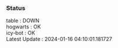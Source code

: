 ### Status


table : DOWN  
hogwarts : OK  
icy-bot : OK  
Latest Update : 2024-01-16 04:10:01.181727
